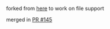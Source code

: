 forked from [here](https://github.com/graphql-python/gql) to work on file support

merged in [PR #145](https://github.com/graphql-python/gql/pull/145)
